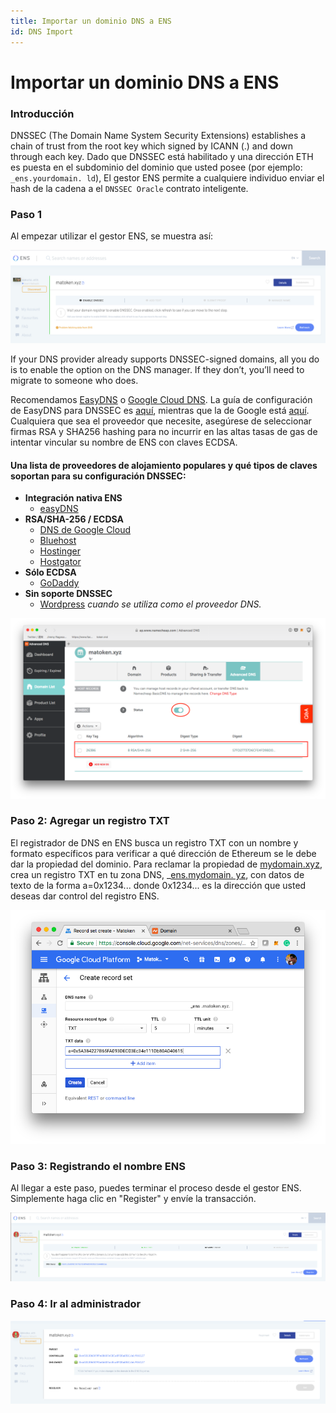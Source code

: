 ```yaml
---
title: Importar un dominio DNS a ENS
id: DNS Import
---
```


# Importar un dominio DNS a ENS

### Introducción

DNSSEC (The Domain Name System Security Extensions) establishes a chain of trust from the root key which signed by ICANN (.) and down through each key. Dado que DNSSEC está habilitado y una dirección ETH es puesta en el subdominio del dominio que usted posee (por ejemplo: `_ens.yourdomain. ld`), El gestor ENS permite a cualquiere individuo enviar el hash de la cadena a el `DNSSEC Oracle` contrato inteligente.

### Paso 1

Al empezar utilizar el gestor ENS, se muestra así:

![Opening the manager app.](./img/dns-1.png "Opening the manager app.")


If your DNS provider already supports DNSSEC-signed domains, all you do is to enable the option on the DNS manager. If they don’t, you’ll need to migrate to someone who does.

Recomendamos [EasyDNS](https://www.easydns.com) o [Google Cloud DNS](https://cloudplatform.googleblog.com/2017/11/DNSSEC-now-available-in-Cloud-DNS.html). La guía de configuración de EasyDNS para DNSSEC es [aquí](https://fusion.easydns.com/Knowledgebase/Article/View/18/7/dnssec), mientras que la de Google está [aquí](https://cloud.google.com/dns/dnssec-config). Cualquiera que sea el proveedor que necesite, asegúrese de seleccionar firmas RSA y SHA256 hashing para no incurrir en las altas tasas de gas de intentar vincular su nombre de ENS con claves ECDSA.

#### Una lista de proveedores de alojamiento populares y qué tipos de claves soportan para su configuración DNSSEC:

* **Integración nativa ENS**
  * [easyDNS](https://easydns.com/)
* **RSA/SHA-256 / ECDSA**
  * [DNS de Google Cloud](https://cloud.google.com/dns)
  * [Bluehost](https://www.bluehost.com/)
  * [Hostinger](https://hostinger.com)
  * [Hostgator](https://hostgator.com)
* **Sólo ECDSA**
  * [GoDaddy](https://www.godaddy.com)
* **Sin soporte DNSSEC**
  * [Wordpress](https://www.wordpress.com) _cuando se utiliza como el proveedor DNS._

![Enable DNSSEC](./img/dns-2.png "Enabling DNSSEC on your domain host.")

### Paso 2: Agregar un registro TXT

El registrador de DNS en ENS busca un registro TXT con un nombre y formato específicos para verificar a qué dirección de Ethereum se le debe dar la propiedad del dominio. Para reclamar la propiedad de [mydomain.xyz](https://mydomain.xyz), crea un registro TXT en tu zona DNS, \_[ens.mydomain. yz](https://ens.mydomain.xyz), con datos de texto de la forma a=0x1234... donde 0x1234... es la dirección que usted deseas dar control del registro ENS.

![Creating a TXT Record](./img/dns-3.png "Creating a TXT record.")

### Paso 3: Registrando el nombre ENS

Al llegar a este paso, puedes terminar el proceso desde el gestor ENS. Simplemente haga clic en "Register" y envíe la transacción.

![Register the DNS name on the manager app](./img/dns-4.png "Registering your DNS name on the manager app.")

### Paso 4: Ir al administrador

![Confirming setup.](./img/dns-5.png "After you register, you can update you ENS Name Records.")
